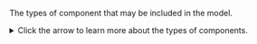 The types of component that may be included in the model.

<details>
<summary>Click the arrow to learn more about the types of components.</summary>

  - aerosol: the behaviour and evolution of aerosols suspended in the atmosphere.
  - atmosphere: dynamical, thermodynamical, and physical processes in the atmosphere.
  - atmospheric chemistry: the behaviour and evolution of the chemical composition of the atmosphere.
  - land surface: water, energy, and mass fluxes between the surface and the atmosphere.
  - land ice: frozen freshwater in glaciers, ice-caps, ice-sheets, and ice-shelves.
  - ocean: dynamical, thermodynamical, and physical processes in the ocean.
  - ocean biogeochemistry: biological, geological, and chemical processes in the ocean.
  - sea ice: frozen seawater that floats on the ocean surface.

</details>

